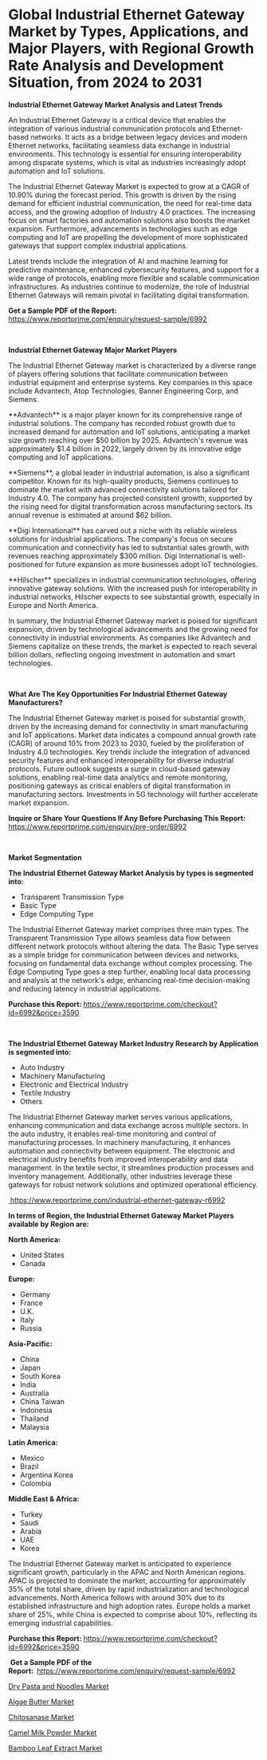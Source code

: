 <p><h1>Global Industrial Ethernet Gateway Market by Types, Applications, and Major Players, with Regional Growth Rate Analysis and Development Situation, from 2024 to 2031</h1></p><p><strong>Industrial Ethernet Gateway Market Analysis and Latest Trends</strong></p>
<p><p>An Industrial Ethernet Gateway is a critical device that enables the integration of various industrial communication protocols and Ethernet-based networks. It acts as a bridge between legacy devices and modern Ethernet networks, facilitating seamless data exchange in industrial environments. This technology is essential for ensuring interoperability among disparate systems, which is vital as industries increasingly adopt automation and IoT solutions.</p><p>The Industrial Ethernet Gateway Market is expected to grow at a CAGR of 10.90% during the forecast period. This growth is driven by the rising demand for efficient industrial communication, the need for real-time data access, and the growing adoption of Industry 4.0 practices. The increasing focus on smart factories and automation solutions also boosts the market expansion. Furthermore, advancements in technologies such as edge computing and IoT are propelling the development of more sophisticated gateways that support complex industrial applications.</p><p>Latest trends include the integration of AI and machine learning for predictive maintenance, enhanced cybersecurity features, and support for a wide range of protocols, enabling more flexible and scalable communication infrastructures. As industries continue to modernize, the role of Industrial Ethernet Gateways will remain pivotal in facilitating digital transformation.</p></p>
<p><strong>Get a Sample PDF of the Report:&nbsp;</strong> <a href="https://www.reportprime.com/enquiry/request-sample/6992?utm_campaign=60&utm_medium=2&utm_source=Github&utm_content=ia&utm_term=25122024&utm_id=industrial-ethernet-gateway">https://www.reportprime.com/enquiry/request-sample/6992</a></p>
<p>&nbsp;</p>
<p><strong>Industrial Ethernet Gateway Major Market Players</strong></p>
<p><p>The Industrial Ethernet Gateway market is characterized by a diverse range of players offering solutions that facilitate communication between industrial equipment and enterprise systems. Key companies in this space include Advantech, Atop Technologies, Banner Engineering Corp, and Siemens.</p><p>**Advantech** is a major player known for its comprehensive range of industrial solutions. The company has recorded robust growth due to increased demand for automation and IoT solutions, anticipating a market size growth reaching over $50 billion by 2025. Advantech's revenue was approximately $1.4 billion in 2022, largely driven by its innovative edge computing and IoT applications.</p><p>**Siemens**, a global leader in industrial automation, is also a significant competitor. Known for its high-quality products, Siemens continues to dominate the market with advanced connectivity solutions tailored for Industry 4.0. The company has projected consistent growth, supported by the rising need for digital transformation across manufacturing sectors. Its annual revenue is estimated at around $62 billion.</p><p>**Digi International** has carved out a niche with its reliable wireless solutions for industrial applications. The company's focus on secure communication and connectivity has led to substantial sales growth, with revenues reaching approximately $300 million. Digi International is well-positioned for future expansion as more businesses adopt IoT technologies.</p><p>**Hilscher** specializes in industrial communication technologies, offering innovative gateway solutions. With the increased push for interoperability in industrial networks, Hilscher expects to see substantial growth, especially in Europe and North America.</p><p>In summary, the Industrial Ethernet Gateway market is poised for significant expansion, driven by technological advancements and the growing need for connectivity in industrial environments. As companies like Advantech and Siemens capitalize on these trends, the market is expected to reach several billion dollars, reflecting ongoing investment in automation and smart technologies.</p></p>
<p>&nbsp;</p>
<p><strong>What Are The Key Opportunities For Industrial Ethernet Gateway Manufacturers?</strong></p>
<p><p>The Industrial Ethernet Gateway market is poised for substantial growth, driven by the increasing demand for connectivity in smart manufacturing and IoT applications. Market data indicates a compound annual growth rate (CAGR) of around 10% from 2023 to 2030, fueled by the proliferation of Industry 4.0 technologies. Key trends include the integration of advanced security features and enhanced interoperability for diverse industrial protocols. Future outlook suggests a surge in cloud-based gateway solutions, enabling real-time data analytics and remote monitoring, positioning gateways as critical enablers of digital transformation in manufacturing sectors. Investments in 5G technology will further accelerate market expansion.</p></p>
<p><strong>Inquire or Share Your Questions If Any Before Purchasing This Report:</strong> <a href="https://www.reportprime.com/enquiry/pre-order/6992?utm_campaign=60&utm_medium=2&utm_source=Github&utm_content=ia&utm_term=25122024&utm_id=industrial-ethernet-gateway">https://www.reportprime.com/enquiry/pre-order/6992</a></p>
<p>&nbsp;</p>
<p><strong>Market Segmentation</strong></p>
<p><strong>The Industrial Ethernet Gateway Market Analysis by types is segmented into:</strong></p>
<p><ul><li>Transparent Transmission Type</li><li>Basic Type</li><li>Edge Computing Type</li></ul></p>
<p><p>The Industrial Ethernet Gateway market comprises three main types. The Transparent Transmission Type allows seamless data flow between different network protocols without altering the data. The Basic Type serves as a simple bridge for communication between devices and networks, focusing on fundamental data exchange without complex processing. The Edge Computing Type goes a step further, enabling local data processing and analysis at the network's edge, enhancing real-time decision-making and reducing latency in industrial applications.</p></p>
<p><strong>Purchase this Report:&nbsp;</strong><a href="https://www.reportprime.com/checkout?id=6992&price=3590&utm_campaign=60&utm_medium=2&utm_source=Github&utm_content=ia&utm_term=25122024&utm_id=industrial-ethernet-gateway">https://www.reportprime.com/checkout?id=6992&price=3590</a></p>
<p>&nbsp;</p>
<p><strong>The Industrial Ethernet Gateway Market Industry Research by Application is segmented into:</strong></p>
<p><ul><li>Auto Industry</li><li>Machinery Manufacturing</li><li>Electronic and Electrical Industry</li><li>Textile Industry</li><li>Others</li></ul></p>
<p><p>The Industrial Ethernet Gateway market serves various applications, enhancing communication and data exchange across multiple sectors. In the auto industry, it enables real-time monitoring and control of manufacturing processes. In machinery manufacturing, it enhances automation and connectivity between equipment. The electronic and electrical industry benefits from improved interoperability and data management. In the textile sector, it streamlines production processes and inventory management. Additionally, other industries leverage these gateways for robust network solutions and optimized operational efficiency.</p></p>
<p><a href="https://www.reportprime.com/industrial-ethernet-gateway-r6992?utm_campaign=60&utm_medium=2&utm_source=Github&utm_content=ia&utm_term=25122024&utm_id=industrial-ethernet-gateway">&nbsp;https://www.reportprime.com/industrial-ethernet-gateway-r6992</a></p>
<p><strong>In terms of Region, the Industrial Ethernet Gateway Market Players available by Region are:</strong></p>
<p>
    <p> <strong> North America: </strong>
        <ul>
            <li>United States</li>
            <li>Canada</li>
        </ul>
        </p> 
    <p> <strong> Europe: </strong>
        <ul>
            <li>Germany</li>
            <li>France</li>
            <li>U.K.</li>
            <li>Italy</li>
            <li>Russia</li>
        </ul>
        </p> 
    <p> <strong> Asia-Pacific: </strong>
        <ul>
            <li>China</li>
            <li>Japan</li>
            <li>South Korea</li>
            <li>India</li>
            <li>Australia</li>
            <li>China Taiwan</li>
            <li>Indonesia</li>
            <li>Thailand</li>
            <li>Malaysia</li>
        </ul>
        </p> 
    <p> <strong> Latin America: </strong>
        <ul>
            <li>Mexico</li>
            <li>Brazil</li>
            <li>Argentina Korea</li>
            <li>Colombia</li>
        </ul>
        </p> 
    <p> <strong> Middle East & Africa: </strong>
        <ul>
            <li>Turkey</li>
            <li>Saudi</li>
            <li>Arabia</li>
            <li>UAE</li>
            <li>Korea</li>
        </ul>
    </p>
    </p>
<p><p>The Industrial Ethernet Gateway market is anticipated to experience significant growth, particularly in the APAC and North American regions. APAC is projected to dominate the market, accounting for approximately 35% of the total share, driven by rapid industrialization and technological advancements. North America follows with around 30% due to its established infrastructure and high adoption rates. Europe holds a market share of 25%, while China is expected to comprise about 10%, reflecting its emerging industrial capabilities.</p></p>
<p><strong>Purchase this Report: </strong><a href="https://www.reportprime.com/checkout?id=6992&price=3590&utm_campaign=60&utm_medium=2&utm_source=Github&utm_content=ia&utm_term=25122024&utm_id=industrial-ethernet-gateway">https://www.reportprime.com/checkout?id=6992&price=3590</a></p>
<p>&nbsp;<strong>Get a Sample PDF of the Report:&nbsp;&nbsp;</strong><a href="https://www.reportprime.com/enquiry/request-sample/6992?utm_campaign=60&utm_medium=2&utm_source=Github&utm_content=ia&utm_term=25122024&utm_id=industrial-ethernet-gateway">https://www.reportprime.com/enquiry/request-sample/6992</a></p>
<p><strong></strong></p>
<p><p><a href="https://github.com/FahadAhmed223/Market-Research-Report-List-1/blob/main/dry-pasta-and-noodles-market.md?utm_campaign=60&utm_medium=2&utm_source=Github&utm_content=ia&utm_term=25122024&utm_id=industrial-ethernet-gateway">Dry Pasta and Noodles Market</a></p><p><a href="https://github.com/NargisHussain432/Market-Research-Report-List-1/blob/main/algae-butter-market.md?utm_campaign=60&utm_medium=2&utm_source=Github&utm_content=ia&utm_term=25122024&utm_id=industrial-ethernet-gateway">Algae Butter Market</a></p><p><a href="https://www.linkedin.com/pulse/significant-growth-anticipated-chitosanase-market-projected-vccge?utm_campaign=60&utm_medium=2&utm_source=Github&utm_content=ia&utm_term=25122024&utm_id=industrial-ethernet-gateway">Chitosanase Market</a></p><p><a href="https://www.linkedin.com/pulse/camel-milk-powder-market-study-provides-key-insights-projected-xy56e?utm_campaign=60&utm_medium=2&utm_source=Github&utm_content=ia&utm_term=25122024&utm_id=industrial-ethernet-gateway">Camel Milk Powder Market</a></p><p><a href="https://www.linkedin.com/pulse/navigating-competitive-landscape-bamboo-leaf-extract-industry-8qhcf?utm_campaign=60&utm_medium=2&utm_source=Github&utm_content=ia&utm_term=25122024&utm_id=industrial-ethernet-gateway">Bamboo Leaf Extract Market</a></p></p>